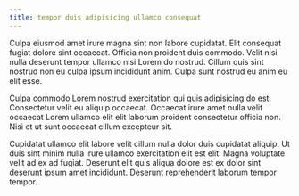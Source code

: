 ```yaml
---
title: tempor duis adipisicing ullamco consequat
---
```


Culpa eiusmod amet irure magna sint non labore cupidatat. Elit consequat fugiat dolore sint occaecat. Officia non proident duis commodo. Velit nisi nulla deserunt tempor ullamco nisi Lorem do nostrud. Cillum quis sint nostrud non eu culpa ipsum incididunt anim. Culpa sunt nostrud eu anim eu elit esse.

Culpa commodo Lorem nostrud exercitation qui quis adipisicing do est. Consectetur velit eu aliquip occaecat. Occaecat irure amet nulla velit occaecat Lorem ullamco elit elit laborum proident consectetur officia non. Nisi et ut sunt occaecat cillum excepteur sit.

Cupidatat ullamco elit labore velit cillum nulla dolor duis cupidatat aliquip. Ut duis sint minim nulla irure ullamco exercitation elit est elit. Magna voluptate velit ad ex ad fugiat. Deserunt elit quis aliqua dolore est ex dolor sint deserunt ipsum amet incididunt. Deserunt reprehenderit laborum tempor tempor.